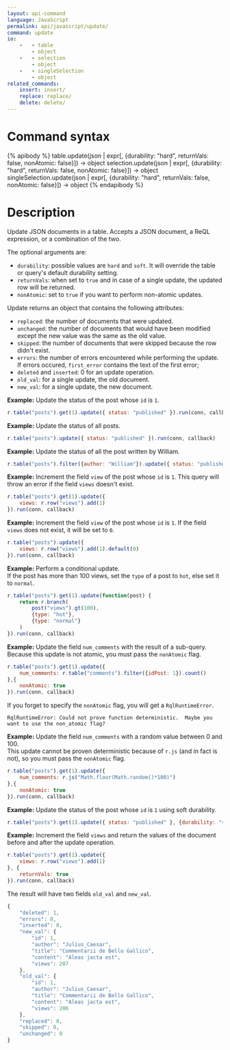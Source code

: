 ```yaml
---
layout: api-command
language: JavaScript
permalink: api/javascript/update/
command: update
io:
    -   - table
        - object
    -   - selection
        - object
    -   - singleSelection
        - object
related_commands:
    insert: insert/
    replace: replace/
    delete: delete/
---
```



# Command syntax #

{% apibody %}
table.update(json | expr[, {durability: "hard", returnVals: false, nonAtomic: false}])
    &rarr; object
selection.update(json | expr[, {durability: "hard", returnVals: false, nonAtomic: false}])
    &rarr; object
singleSelection.update(json | expr[, {durability: "hard", returnVals: false, nonAtomic: false}])
    &rarr; object
{% endapibody %}

# Description #

Update JSON documents in a table. Accepts a JSON document, a ReQL expression, or a
combination of the two.

The optional arguments are:

- `durability`: possible values are `hard` and `soft`. It will override the table or
query's default durability setting.
- `returnVals`: when set to `true` and in case of a single update, the
updated row will be returned.
- `nonAtomic`: set to `true` if you want to perform non-atomic updates.


Update returns an object that contains the following attributes:

- `replaced`: the number of documents that were updated.
- `unchanged`: the number of documents that would have been modified except the new
value was the same as the old value.
- `skipped`: the number of documents that were skipped because the row didn't exist.
- `errors`: the number of errors encountered while performing the update.  
If errors occured, `first_error` contains the text of the first error;
- `deleted` and `inserted`: 0 for an update operation.
- `old_val`: for a single update, the old document.
- `new_val`: for a single update, the new document.


__Example:__ Update the status of the post whose `id` is `1`.

```js
r.table("posts").get(1).update({ status: "published" }).run(conn, callback)
```

__Example:__ Update the status of all posts.

```js
r.table("posts").update({ status: "published" }).run(conn, callback)
```

__Example:__ Update the status of all the post written by William.

```js
r.table("posts").filter({author: "William"}).update({ status: "published" }).run(conn, callback)
```


__Example:__ Increment the field `view` of the post whose `id` is `1`.
This query will throw an error if the field `views` doesn't exist.

```js
r.table("posts").get(1).update({
    views: r.row("views").add(1)
}).run(conn, callback)
```

__Example:__ Increment the field `view` of the post whose `id` is `1`.
If the field `views` does not exist, it will be set to `0`.

```js
r.table("posts").update({
    views: r.row("views").add(1).default(0)
}).run(conn, callback)
```

__Example:__ Perform a conditional update.  
If the post has more than 100 views, set the `type` of a post to `hot`, else set it to `normal`.

```js
r.table("posts").get(1).update(function(post) {
    return r.branch(
        post("views").gt(100),
        {type: "hot"},
        {type: "normal"}
    )
}).run(conn, callback)
```

__Example:__ Update the field `num_comments` with the result of a sub-query. Because
this update is not atomic, you must pass the `nonAtomic` flag.

```js
r.table("posts").get(1).update({
    num_comments: r.table("comments").filter({idPost: 1}).count()
},{
    nonAtomic: true
}).run(conn, callback)
```

If you forget to specify the `nonAtomic` flag, you will get a `RqlRuntimeError`.

```
RqlRuntimeError: Could not prove function deterministic.  Maybe you want to use the non_atomic flag? 
```

__Example:__ Update the field `num_comments` with a random value between 0 and 100.  
This update cannot be proven deterministic because of `r.js` (and in fact is not), so you
must pass the `nonAtomic` flag.

```js
r.table("posts").get(1).update({
    num_comments: r.js("Math.floor(Math.random()*100)")
},{
    nonAtomic: true
}).run(conn, callback)
```

__Example:__ Update the status of the post whose `id` is `1` using soft durability.

```js
r.table("posts").get(1).update({ status: "published" }, {durability: "soft"}).run(conn, callback)
```

__Example:__ Increment the field `views` and return the values of the document before
and after the update operation.

```js
r.table("posts").get(1).update({
    views: r.row("views").add(1)
}, {
    returnVals: true
}).run(conn, callback)
```

The result will have two fields `old_val` and `new_val`.

```js
{
    "deleted": 1,
    "errors": 0,
    "inserted": 0,
    "new_val": {
        "id": 1,
        "author": "Julius_Caesar",
        "title": "Commentarii de Bello Gallico",
        "content": "Aleas jacta est",
        "views": 207
    },
    "old_val": {
        "id": 1,
        "author": "Julius_Caesar",
        "title": "Commentarii de Bello Gallico",
        "content": "Aleas jacta est",
        "views": 206
    },
    "replaced": 0,
    "skipped": 0,
    "unchanged": 0
}
```

